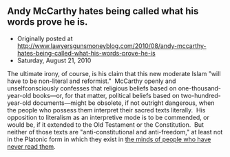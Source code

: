 ## Andy McCarthy hates being called what his words prove he is.

 * Originally posted at http://www.lawyersgunsmoneyblog.com/2010/08/andy-mccarthy-hates-being-called-what-his-words-prove-he-is
 * Saturday, August 21, 2010

The ultimate irony, of course, is his claim that this new moderate Islam "will have to be non-literal and reformist."   McCarthy openly and unselfconsciously confesses that religious beliefs based on one-thousand-year-old books—or, for that matter, political beliefs based on two-hundred-year-old documents—might be obsolete, if not outright dangerous, when the people who possess them interpret their sacred texts literally.   His opposition to literalism as an interpretive mode is to be commended, or would be, if it extended to the Old Testament or the Constitution.   But neither of those texts are "anti-constitutional and anti-freedom," at least not in the Platonic form in which they exist in [the minds of people who have never read them](http://lawyersgunsmon.wpengine.com/2010/08/an-accurate-description-of-your-work-requires-adjectives-i-dont-have).